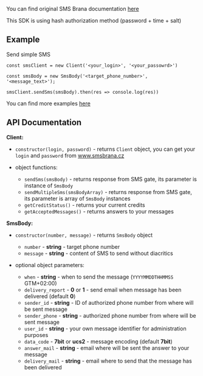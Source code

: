 You can find original SMS Brana documentation <a href="https://www.smsbrana.cz/dokumenty/SMSconnect_dokumentace.pdf">here</a>

This SDK is using hash authorization method (password + time + salt)

Example
--------

Send simple SMS
```
const smsClient = new Client('<your_login>', '<your_passowrd>')

const smsBody = new SmsBody('<target_phone_number>', '<message_text>');

smsClient.sendSms(smsBody).then(res => console.log(res))
```

You can find more examples <a href="https://github.com/Blazik/sms-brana-nodejs-sdk/examples">here</a>

API Documentation
-----------------

**Client:**
- `constructor(login, password)` - returns `Client` object, you can get your `login` and `password` from <a href="https://www.smsbrana.cz/nastaveni-sluzeb/sms-connect.html">www.smsbrana.cz </a>

- object functions:
    - `sendSms(smsBody)` - returns response from SMS gate, its parameter is instance of `SmsBody`
    - `sendMultipleSms(smsBodyArray)` - returns response from SMS gate, its parameter is array of `SmsBody` instances
    - `getCreditStatus()` - returns your current credits
    - `getAcceptedMessages()` - returns answers to your messages

**SmsBody:**
- `constructor(number, message)` - returns `SmsBody` object
    - `number` - **string** - target phone number
    - `message` - **string** - content of SMS to send without diacritics
    
- optional object parameters:
    - `when` - **string** - when to send the message (`YYYYMMDDTHHMMSS` GTM+02:00)
    - `delivery_report` - **0** or **1** - send email when message has been delivered (default **0**)
    - `sender_id` - **string** - ID of authorized phone number from where will be sent message
    - `sender_phone` - **string** - authorized phone number from where will be sent message
    - `user_id` - **string** - your own message identifier for administration purposes
    - `data_code` - **7bit** or **ucs2** - message encoding (default **7bit**)
    - `answer_mail` - **string** - email where will be sent the answer to your message
    - `delivery_mail` - **string** - email where to send that the message has been delivered
